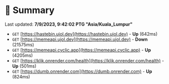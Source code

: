 # 📖 Summary
Last updated: **7/9/2023, 9:42:02 PTG "Asia/Kuala_Lumpur"**

- `GET` [https://hastebin.ujol.dev](https://hastebin.ujol.dev) - **Up** (642ms)
- `GET` [https://memeapi.ujol.dev](https://memeapi.ujol.dev) - **Down** (21575ms)
- `GET` [https://memeapi.cyclic.app](https://memeapi.cyclic.app) - **Up** (4205ms)
- `GET` [https://klik.onrender.com/health](https://klik.onrender.com/health) - **Up** (501ms)
- `GET` [https://dumb.onrender.com](https://dumb.onrender.com) - **Up** (824ms)
